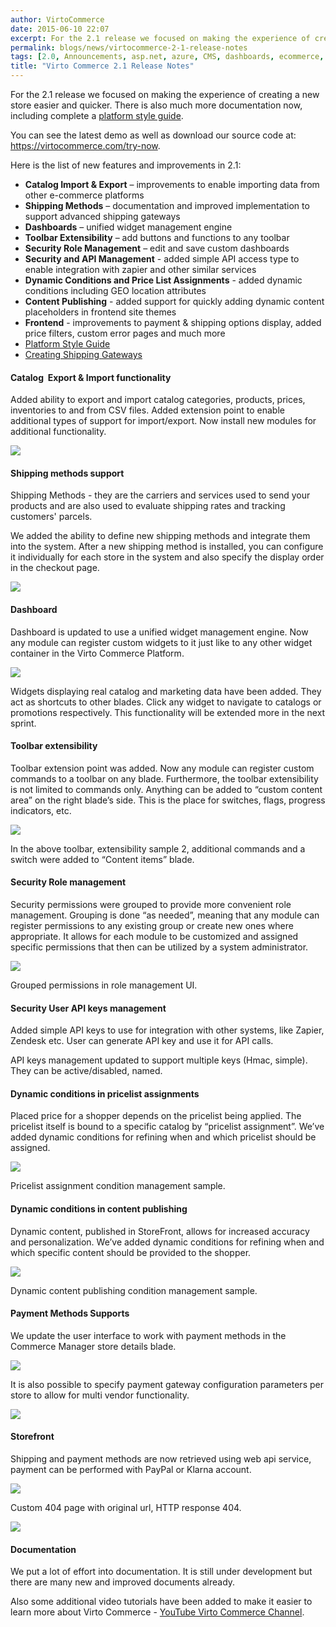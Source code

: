 ```yaml
---
author: VirtoCommerce
date: 2015-06-10 22:07
excerpt: For the 2.1 release we focused on making the experience of creating a new store easier and quicker. There is also much more documentation now, including complete a platform style guide.
permalink: blogs/news/virtocommerce-2-1-release-notes
tags: [2.0, Announcements, asp.net, azure, CMS, dashboards, ecommerce, ecommerce permissions, enterprise ecommerce, features, microsoft cloud, open source, platform]
title: "Virto Commerce 2.1 Release Notes"
---
```

For the 2.1 release we focused on making the experience of creating a new store easier and quicker. There is also much more documentation now, including complete a <a href="https://virtocommerce.com/docs/vc2devguide/working-with-platform-manager/style-guide/" target="_blank">platform style guide</a>.

You can see the latest demo as well as download our source code at: <a href="https://virtocommerce.com/try-now" target="_blank">https://virtocommerce.com/try-now</a>.

Here is the list of new features and improvements in 2.1:

* **Catalog Import &amp; Export** – improvements to enable importing data from other e-commerce platforms
* **Shipping Methods** – documentation and improved implementation to support advanced shipping gateways
* **Dashboards** – unified widget management engine
* **Toolbar Extensibility** – add buttons and functions to any toolbar
* **Security Role Management** – edit and save custom dashboards
* **Security and API Management** - added simple API access type to enable integration with zapier and other similar services
* **Dynamic Conditions and Price List Assignments** - added dynamic conditions including GEO location attributes
* **Content Publishing** - added support for quickly adding dynamic content placeholders in frontend site themes
* **Frontend** - improvements to payment &amp; shipping options display, added price filters, custom error pages and much more
* <a href="https://virtocommerce.com/docs/vc2devguide/working-with-platform-manager/style-guide/" target="_blank">Platform Style Guide</a>
* <a href="http://docs.virtocommerce.com/display/vc2devguide/Creating+new+shipping+method" target="_blank">Creating Shipping Gateways</a>

#### Catalog  Export &amp; Import functionality

Added ability to export and import catalog categories, products, prices, inventories to and from CSV files. Added extension point to enable additional types of support for import/export. Now install new modules for additional functionality.

![](../../assets/images/blog/untitled_d.png)

#### Shipping methods support

Shipping Methods - they are the carriers and services used to send your products and are also used to evaluate shipping rates and tracking customers' parcels.

We added the ability to define new shipping methods and integrate them into the system. After a new shipping method is installed, you can configure it individually for each store in the system and also specify the display order in the checkout page.

![](../../assets/images/blog/untitled_e.png)

#### Dashboard

Dashboard is updated to use a unified widget management engine. Now any module can register custom widgets to it just like to any other widget container in the Virto Commerce Platform.

![](../../assets/images/blog/base64791695cb45652864.png)

Widgets displaying real catalog and marketing data have been added. They act as shortcuts to other blades. Click any widget to navigate to catalogs or promotions respectively. This functionality will be extended more in the next sprint.

#### Toolbar extensibility

Toolbar extension point was added. Now any module can register custom commands to a toolbar on any blade. Furthermore, the toolbar extensibility is not limited to commands only. Anything can be added to “custom content area” on the right blade’s side. This is the place for switches, flags, progress indicators, etc.

![](../../assets/images/blog/base64cb6781a45e9be11.png)

In the above toolbar, extensibility sample 2, additional commands and a switch were added to “Content items” blade.

#### Security Role management

Security permissions were grouped to provide more convenient role management. Grouping is done “as needed”, meaning that any module can register permissions to any existing group or create new ones where appropriate. It allows for each module to be customized and assigned specific permissions that then can be utilized by a system administrator.

![](../../assets/images/blog/base64c9143a64b579a9a8.png)

Grouped permissions in role management UI.

#### Security User API keys management

Added simple API keys to use for integration with other systems, like Zapier, Zendesk etc. User can generate API key and use it for API calls.

API keys management updated to support multiple keys (Hmac, simple). They can be active/disabled, named.

#### Dynamic conditions in pricelist assignments

Placed price for a shopper depends on the pricelist being applied. The pricelist itself is bound to a specific catalog by “pricelist assignment”. We’ve added dynamic conditions for refining when and which pricelist should be assigned.

![](../../assets/images/blog/base64e52bc30758dd10ac.png)

Pricelist assignment condition management sample.

#### Dynamic conditions in content publishing

Dynamic content, published in StoreFront, allows for increased accuracy and personalization. We’ve added dynamic conditions for refining when and which specific content should be provided to the shopper.

![](../../assets/images/blog/base64fcc0d1bb7fc6de49.png)

Dynamic content publishing condition management sample.

#### Payment Methods Supports

We update the user interface to work with payment methods in the Commerce Manager store details blade.

![](../../assets/images/blog/untitled_f.png)

It is also possible to specify payment gateway configuration parameters per store to allow for multi vendor functionality.

![](../../assets/images/blog/untitled_g.png)

#### Storefront

Shipping and payment methods are now retrieved using web api service, payment can be performed with PayPal or Klarna account.

![](../../assets/images/blog/untitled_h.png)

Custom 404 page with original url, HTTP response 404.

![](../../assets/images/blog/untitled_i.png)

#### Documentation

We put a lot of effort into documentation. It is still under development but there are many new and improved documents already.

Also some additional video tutorials have been added to make it easier to learn more about Virto Commerce - [YouTube Virto Commerce Channel](https://www.youtube.com/channel/UC4Mu_zoDThg2jvexT0py12w).
